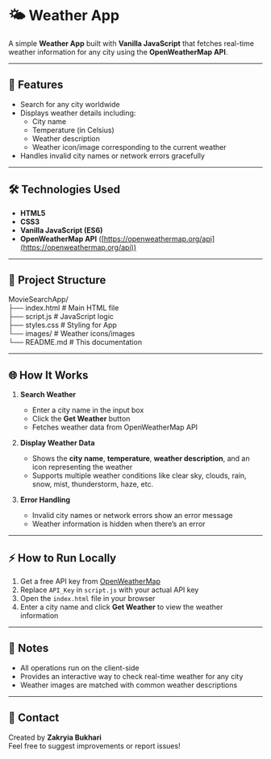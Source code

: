 # 🌤️ Weather App

A simple **Weather App** built with **Vanilla JavaScript** that fetches real-time weather information for any city using the **OpenWeatherMap API**.

---

## 🚀 Features

- Search for any city worldwide
- Displays weather details including:
  - City name
  - Temperature (in Celsius)
  - Weather description
  - Weather icon/image corresponding to the current weather
- Handles invalid city names or network errors gracefully

---

## 🛠 Technologies Used

- **HTML5**
- **CSS3**
- **Vanilla JavaScript (ES6)**
- **OpenWeatherMap API** ([https://openweathermap.org/api](https://openweathermap.org/api))

---

## 📂 Project Structure

MovieSearchApp/<br>
├── index.html # Main HTML file<br>
├── script.js # JavaScript logic<br>
├── styles.css # Styling for App<br>
└── images/ # Weather icons/images<br>
└── README.md # This documentation<br>


---

## 🌐 How It Works

1. **Search Weather**
   - Enter a city name in the input box
   - Click the **Get Weather** button
   - Fetches weather data from OpenWeatherMap API

2. **Display Weather Data**
   - Shows the **city name**, **temperature**, **weather description**, and an icon representing the weather
   - Supports multiple weather conditions like clear sky, clouds, rain, snow, mist, thunderstorm, haze, etc.

3. **Error Handling**
   - Invalid city names or network errors show an error message
   - Weather information is hidden when there’s an error

---

## ⚡ How to Run Locally

1. Get a free API key from [OpenWeatherMap](https://openweathermap.org/api)  
2. Replace `API_Key` in `script.js` with your actual API key 
3. Open the `index.html` file in your browser  
4. Enter a city name and click **Get Weather** to view the weather information

---

## 📌 Notes

- All operations run on the client-side  
- Provides an interactive way to check real-time weather for any city  
- Weather images are matched with common weather descriptions  

---

## 📧 Contact

Created by **Zakryia Bukhari**  
Feel free to suggest improvements or report issues!

